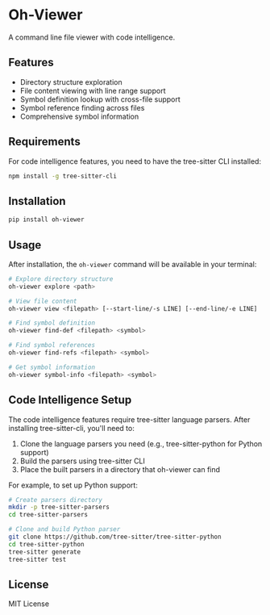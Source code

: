 # Oh-Viewer

A command line file viewer with code intelligence.

## Features

- Directory structure exploration
- File content viewing with line range support
- Symbol definition lookup with cross-file support
- Symbol reference finding across files
- Comprehensive symbol information

## Requirements

For code intelligence features, you need to have the tree-sitter CLI installed:

```bash
npm install -g tree-sitter-cli
```

## Installation

```bash
pip install oh-viewer
```

## Usage

After installation, the `oh-viewer` command will be available in your terminal:

```bash
# Explore directory structure
oh-viewer explore <path>

# View file content
oh-viewer view <filepath> [--start-line/-s LINE] [--end-line/-e LINE]

# Find symbol definition
oh-viewer find-def <filepath> <symbol>

# Find symbol references
oh-viewer find-refs <filepath> <symbol>

# Get symbol information
oh-viewer symbol-info <filepath> <symbol>
```

## Code Intelligence Setup

The code intelligence features require tree-sitter language parsers. After installing tree-sitter-cli, you'll need to:

1. Clone the language parsers you need (e.g., tree-sitter-python for Python support)
2. Build the parsers using tree-sitter CLI
3. Place the built parsers in a directory that oh-viewer can find

For example, to set up Python support:

```bash
# Create parsers directory
mkdir -p tree-sitter-parsers
cd tree-sitter-parsers

# Clone and build Python parser
git clone https://github.com/tree-sitter/tree-sitter-python
cd tree-sitter-python
tree-sitter generate
tree-sitter test
```

## License

MIT License